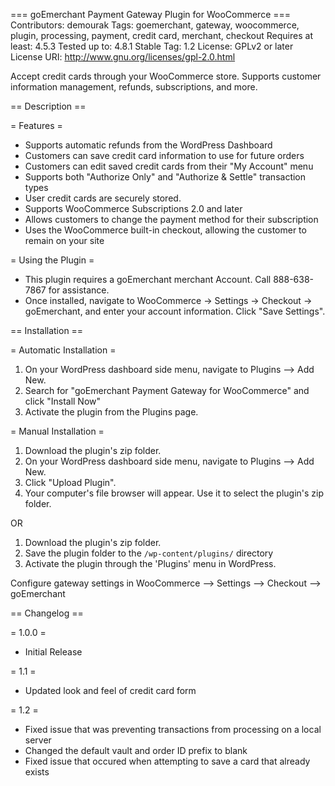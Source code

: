 === goEmerchant Payment Gateway Plugin for WooCommerce === 
Contributors: demourak
Tags: goemerchant, gateway, woocommerce, plugin, processing, payment, credit card, merchant, checkout
Requires at least: 4.5.3
Tested up to: 4.8.1
Stable Tag: 1.2
License: GPLv2 or later
License URI: http://www.gnu.org/licenses/gpl-2.0.html

Accept credit cards through your WooCommerce store. Supports customer information management, refunds, subscriptions, and more.

== Description ==

= Features = 

* Supports automatic refunds from the WordPress Dashboard
* Customers can save credit card information to use for future orders
* Customers can edit saved credit cards from their "My Account" menu
* Supports both "Authorize Only" and "Authorize & Settle" transaction types
* User credit cards are securely stored.
* Supports WooCommerce Subscriptions 2.0 and later 
* Allows customers to change the payment method for their subscription
* Uses the WooCommerce built-in checkout, allowing the customer to remain on your site

= Using the Plugin =

* This plugin requires a goEmerchant merchant Account. Call 888-638-7867 for assistance.
* Once installed, navigate to WooCommerce -> Settings -> Checkout -> goEmerchant, and enter your account information. Click "Save Settings".

== Installation ==

= Automatic Installation =

1. On your WordPress dashboard side menu, navigate to Plugins --> Add New.
2. Search for "goEmerchant Payment Gateway for WooCommerce" and click "Install Now"
3. Activate the plugin from the Plugins page.

= Manual Installation = 

1. Download the plugin's zip folder. 
2. On your WordPress dashboard side menu, navigate to Plugins --> Add New.
3. Click "Upload Plugin".
4. Your computer's file browser will appear. Use it to select the plugin's zip folder.

OR

1. Download the plugin's zip folder. 
2. Save the plugin folder to the `/wp-content/plugins/` directory
3. Activate the plugin through the 'Plugins' menu in WordPress.

Configure gateway settings in WooCommerce --> Settings --> Checkout --> goEmerchant

== Changelog ==

= 1.0.0 =

* Initial Release

= 1.1 =

* Updated look and feel of credit card form

= 1.2 =

* Fixed issue that was preventing transactions from processing on a local server
* Changed the default vault and order ID prefix to blank
* Fixed issue that occured when attempting to save a card that already exists
